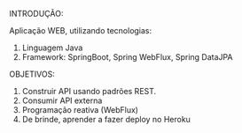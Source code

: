 INTRODUÇÃO:

Aplicação WEB, utilizando tecnologias: 
1. Linguagem Java
2. Framework: SpringBoot, Spring WebFlux, Spring DataJPA

OBJETIVOS:
1. Construir API usando padrões REST.
2. Consumir API externa
3. Programação reativa (WebFlux)
4. De brinde, aprender a fazer deploy no Heroku

